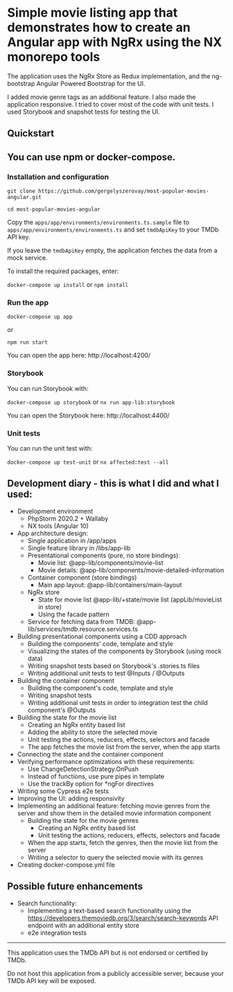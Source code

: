 # Simple movie listing app that demonstrates how to create an Angular app with NgRx using the NX monorepo tools

The application uses the NgRx Store as Redux implementation, and the ng-bootstrap Angular Powered Bootstrap for the UI. 

I added movie genre tags as an additional feature. I also made the application responsive. 
I tried to cover most of the code with unit tests. I used Storybook and snapshot tests for testing the UI.

## Quickstart

## You can use npm or docker-compose.
### Installation and configuration

`git clone https://github.com/gergelyszerovay/most-popular-movies-angular.git`

`cd most-popular-movies-angular`

Copy the `apps/app/environments/environments.ts.sample` file to `apps/app/environments/environments.ts` and set `tmdbApiKey` to your TMDb API key.

If you leave the `tmdbApiKey` empty, the application fetches the data from a mock service.

To install the required packages, enter:

`docker-compose up install` or `npm install`

### Run the app

`docker-compose up app`

or

`npm run start`

You can open the app here: http://localhost:4200/

### Storybook

You can run Storybook with:

`docker-compose up storybook` or `nx run app-lib:storybook`

You can open the Storybook here: http://localhost:4400/

### Unit tests

You can run the unit test with:

`docker-compose up test-unit` or `nx affected:test --all`

## Development diary - this is what I did and what I used:

* Development environment
    * PhpStorm 2020.2 + Wallaby
    * NX tools (Angular 10)
* App architecture design: 
    * Single application in /app/apps
    * Single feature library in /libs/app-lib
    * Presentational components (pure, no store bindings):
        * Movie list: @app-lib/components/movie-list
        * Movie details: @app-lib/components/movie-detailed-information
    * Container component (store bindings)
        * Main app layout: @app-lib/containers/main-layout
    * NgRx store
        * State for movie list @app-lib/+state/movie list (appLib/movieList in store)
        * Using the facade pattern
    * Service for fetching data from TMDB: @app-lib/services/tmdb.resource.services.ts
* Building presentational components using a CDD approach
    * Building the components' code, template and style
    * Visualizing the states of the components by Storybook (using mock data)
    * Writing snapshot tests based on Storybook's .stories.ts files
    * Writing additional unit tests to test @Inputs / @Outputs 
* Building the container component
    * Building the component's code, template and style
    * Writing snapshot tests
    * Writing additional unit tests in order to integration test the child component's @Outputs
* Building the state for the movie list
    * Creating an NgRx entity based list
    * Adding the ability to store the selected movie
    * Unit testing the actions, reducers, effects, selectors and facade
    * The app fetches the movie list from the server, when the app starts
* Connecting the state and the container component
* Verifying performance optimizations with these requirements:
    * Use ChangeDetectionStrategy.OnPush
    * Instead of functions, use pure pipes in template
    * Use the trackBy option for *ngFor directives
* Writing some Cypress e2e tests
* Improving the UI: adding responsivity
* Implementing an additional feature: fetching movie genres from the server and show them in the detailed movie information component
    * Building the state for the movie genres
        * Creating an NgRx entity based list
        * Unit testing the actions, reducers, effects, selectors and facade
    * When the app starts, fetch the genres, then the movie list from the server 
    * Writing a selector to query the selected movie with its genres
* Creating docker-compose.yml file
 
## Possible future enhancements

* Search functionality:
    * Implementing a text-based search functionality using the https://developers.themoviedb.org/3/search/search-keywords API endpoint with an additional entity store
    * e2e integration tests 

---

This application uses the TMDb API but is not endorsed or certified by TMDb.

Do not host this application from a publicly accessible server, because your TMDb API key will be exposed.
